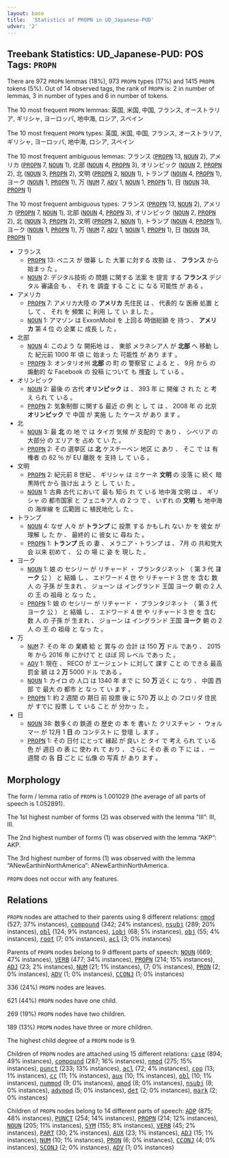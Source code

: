 ```yaml
---
layout: base
title:  'Statistics of PROPN in UD_Japanese-PUD'
udver: '2'
---
```


## Treebank Statistics: UD_Japanese-PUD: POS Tags: `PROPN`

There are 972 `PROPN` lemmas (18%), 973 `PROPN` types (17%) and 1415 `PROPN` tokens (5%).
Out of 14 observed tags, the rank of `PROPN` is: 2 in number of lemmas, 3 in number of types and 6 in number of tokens.

The 10 most frequent `PROPN` lemmas: 英国, 米国, 中国, フランス, オーストラリア, ギリシャ, ヨーロッパ, 地中海, ロシア, スペイン

The 10 most frequent `PROPN` types:  英国, 米国, 中国, フランス, オーストラリア, ギリシャ, ヨーロッパ, 地中海, ロシア, スペイン

The 10 most frequent ambiguous lemmas: フランス (<tt><a href="ja_pud-pos-PROPN.html">PROPN</a></tt> 13, <tt><a href="ja_pud-pos-NOUN.html">NOUN</a></tt> 2), アメリカ (<tt><a href="ja_pud-pos-PROPN.html">PROPN</a></tt> 7, <tt><a href="ja_pud-pos-NOUN.html">NOUN</a></tt> 1), 北部 (<tt><a href="ja_pud-pos-NOUN.html">NOUN</a></tt> 4, <tt><a href="ja_pud-pos-PROPN.html">PROPN</a></tt> 3), オリンピック (<tt><a href="ja_pud-pos-NOUN.html">NOUN</a></tt> 2, <tt><a href="ja_pud-pos-PROPN.html">PROPN</a></tt> 2), 北 (<tt><a href="ja_pud-pos-NOUN.html">NOUN</a></tt> 3, <tt><a href="ja_pud-pos-PROPN.html">PROPN</a></tt> 2), 文明 (<tt><a href="ja_pud-pos-PROPN.html">PROPN</a></tt> 2, <tt><a href="ja_pud-pos-NOUN.html">NOUN</a></tt> 1), トランプ (<tt><a href="ja_pud-pos-NOUN.html">NOUN</a></tt> 4, <tt><a href="ja_pud-pos-PROPN.html">PROPN</a></tt> 1), ヨーク (<tt><a href="ja_pud-pos-NOUN.html">NOUN</a></tt> 1, <tt><a href="ja_pud-pos-PROPN.html">PROPN</a></tt> 1), 万 (<tt><a href="ja_pud-pos-NUM.html">NUM</a></tt> 7, <tt><a href="ja_pud-pos-ADV.html">ADV</a></tt> 1, <tt><a href="ja_pud-pos-NOUN.html">NOUN</a></tt> 1, <tt><a href="ja_pud-pos-PROPN.html">PROPN</a></tt> 1), 日 (<tt><a href="ja_pud-pos-NOUN.html">NOUN</a></tt> 38, <tt><a href="ja_pud-pos-PROPN.html">PROPN</a></tt> 1)

The 10 most frequent ambiguous types:  フランス (<tt><a href="ja_pud-pos-PROPN.html">PROPN</a></tt> 13, <tt><a href="ja_pud-pos-NOUN.html">NOUN</a></tt> 2), アメリカ (<tt><a href="ja_pud-pos-PROPN.html">PROPN</a></tt> 7, <tt><a href="ja_pud-pos-NOUN.html">NOUN</a></tt> 1), 北部 (<tt><a href="ja_pud-pos-NOUN.html">NOUN</a></tt> 4, <tt><a href="ja_pud-pos-PROPN.html">PROPN</a></tt> 3), オリンピック (<tt><a href="ja_pud-pos-NOUN.html">NOUN</a></tt> 2, <tt><a href="ja_pud-pos-PROPN.html">PROPN</a></tt> 2), 北 (<tt><a href="ja_pud-pos-NOUN.html">NOUN</a></tt> 3, <tt><a href="ja_pud-pos-PROPN.html">PROPN</a></tt> 2), 文明 (<tt><a href="ja_pud-pos-PROPN.html">PROPN</a></tt> 2, <tt><a href="ja_pud-pos-NOUN.html">NOUN</a></tt> 1), トランプ (<tt><a href="ja_pud-pos-NOUN.html">NOUN</a></tt> 4, <tt><a href="ja_pud-pos-PROPN.html">PROPN</a></tt> 1), ヨーク (<tt><a href="ja_pud-pos-NOUN.html">NOUN</a></tt> 1, <tt><a href="ja_pud-pos-PROPN.html">PROPN</a></tt> 1), 万 (<tt><a href="ja_pud-pos-NUM.html">NUM</a></tt> 7, <tt><a href="ja_pud-pos-ADV.html">ADV</a></tt> 1, <tt><a href="ja_pud-pos-NOUN.html">NOUN</a></tt> 1, <tt><a href="ja_pud-pos-PROPN.html">PROPN</a></tt> 1), 日 (<tt><a href="ja_pud-pos-NOUN.html">NOUN</a></tt> 38, <tt><a href="ja_pud-pos-PROPN.html">PROPN</a></tt> 1)


* フランス
  * <tt><a href="ja_pud-pos-PROPN.html">PROPN</a></tt> 13: ベニス が 徴募 し た 大軍 に対する 攻勢 は 、 <b>フランス</b> から 始まっ た 。
  * <tt><a href="ja_pud-pos-NOUN.html">NOUN</a></tt> 2: デジタル技術 の 問題 に関する 法案 を 提言 する <b>フランス</b> デジタル 審議会 も 、 それ を 調査 する こと に なる 可能性 が ある 。
* アメリカ
  * <tt><a href="ja_pud-pos-PROPN.html">PROPN</a></tt> 7: アメリカ大陸 の <b>アメリカ</b> 先住民 は 、 代表的 な 医療 処置 と し て 、 それ を 頻繁 に 利用 し て い まし た 。
  * <tt><a href="ja_pud-pos-NOUN.html">NOUN</a></tt> 1: アマゾン は ExxonMobil を 上回る 時価総額 を 持つ 、 <b>アメリカ</b> 第 4 位 の 企業 に 成長 し た 。
* 北部
  * <tt><a href="ja_pud-pos-NOUN.html">NOUN</a></tt> 4: このよう な 開拓地 は 、 東部 メラネシア人 が <b>北部</b> へ 移動 し た 紀元前 1000 年 頃 に 始まっ た 可能性 が あり ます 。
  * <tt><a href="ja_pud-pos-PROPN.html">PROPN</a></tt> 3: オンタリオ州 <b>北部</b> の 町 の 警察官 に よる と 、 9月 から の 煽動的 な Facebook の 投稿 について も 捜査 し て いる 。
* オリンピック
  * <tt><a href="ja_pud-pos-NOUN.html">NOUN</a></tt> 2: 最後 の 古代 <b>オリンピック</b> は 、 393 年 に 開催 さ れ た と 考え られ て いる 。
  * <tt><a href="ja_pud-pos-PROPN.html">PROPN</a></tt> 2: 気象制御 に関する 最近 の 例 と し て は 、 2008 年 の 北京 <b>オリンピック</b> で 中国 が 実施 し た ケース が あり ます 。
* 北
  * <tt><a href="ja_pud-pos-NOUN.html">NOUN</a></tt> 3: 最 <b>北</b> の 地 で は タイガ 気候 が 支配的 で あり 、 シベリア の 大部分 の エリア を 占め て い た 。
  * <tt><a href="ja_pud-pos-PROPN.html">PROPN</a></tt> 2: その 選挙区 は <b>北</b> ケスチーベン 地区 に あり 、 そこ で は 有権者 の 62 ％ が EU 離脱 を 支持 し て いる 。
* 文明
  * <tt><a href="ja_pud-pos-PROPN.html">PROPN</a></tt> 2: 紀元前 8 世紀 、 ギリシャ は ミケーネ <b>文明</b> の 没落 に 続く 暗黒時代 から 抜け出 よう と し て い た 。
  * <tt><a href="ja_pud-pos-NOUN.html">NOUN</a></tt> 1: 古典 古代 において 最も 知ら れ て いる 地中海 文明 は 、 ギリシャ の 都市国家 と フェニキア人 の 2 つ で 、 いずれ の <b>文明</b> も 地中海 の 海岸線 を 広範囲 に 植民地化 し た 。
* トランプ
  * <tt><a href="ja_pud-pos-NOUN.html">NOUN</a></tt> 4: なぜ 人々 が <b>トランプ</b> に 投票 する かもしれ ない か を 彼女 が 理解 し た か 、 最終的 に 彼女 に 尋ね た 。
  * <tt><a href="ja_pud-pos-PROPN.html">PROPN</a></tt> 1: <b>トランプ</b> 氏 の 妻 、 メラニア・トランプ は 、 7月 の 共和党大会 以来 初めて 、 公 の 場 に 姿 を 現し た 。
* ヨーク
  * <tt><a href="ja_pud-pos-NOUN.html">NOUN</a></tt> 1: 娘 の セシリー が リチャード ・ プランタジネット （ 第 3 代 <b>ヨーク</b> 公 ） と 結婚 し 、 エドワード 4 世 や リチャード 3 世 を 含む 数 人 の 子孫 が 生まれ 、 ジョーン は イングランド 王国 ヨーク 朝 の 2 人 の 王 の 祖母 と なっ た 。
  * <tt><a href="ja_pud-pos-PROPN.html">PROPN</a></tt> 1: 娘 の セシリー が リチャード ・ プランタジネット （ 第 3 代 ヨーク 公 ） と 結婚 し 、 エドワード 4 世 や リチャード 3 世 を 含む 数 人 の 子孫 が 生まれ 、 ジョーン は イングランド 王国 <b>ヨーク</b> 朝 の 2 人 の 王 の 祖母 と なっ た 。
* 万
  * <tt><a href="ja_pud-pos-NUM.html">NUM</a></tt> 7: その 年 の 業績 給 と 賞与 の 合計 は 150 <b>万</b> ドル であり 、 2015 年 から 2016 年 にかけて と ほぼ 同 レベル であっ た 。
  * <tt><a href="ja_pud-pos-ADV.html">ADV</a></tt> 1: 現在 、 RECO が エージェント に対して 課す こと の できる 最高 罰金 額 は 2 <b>万</b> 5000 ドル である 。
  * <tt><a href="ja_pud-pos-NOUN.html">NOUN</a></tt> 1: カイロ の 人口 は 1340 年 まで に 50 <b>万</b> 近く に なり 、 中国 西部 で 最大 の 都市 と なっ て い ます 。
  * <tt><a href="ja_pud-pos-PROPN.html">PROPN</a></tt> 1: 約 2 週間 の 期日 前 投票 後 に 570 <b>万</b> 以上 の フロリダ 住民 が すでに 投票 し て いる こと が 分かっ た 。
* 日
  * <tt><a href="ja_pud-pos-NOUN.html">NOUN</a></tt> 38: 数多くの 鉄道 の 歴史 の 本 を 書い た クリスチャン ・ ウォルマー が 12月 1 <b>日</b> の コンテスト に 登壇 し ます 。
  * <tt><a href="ja_pud-pos-PROPN.html">PROPN</a></tt> 1: その 日付 にとって 縁起 が 良い と タイ で 考え られ て いる 色 が 週日 の 表 に 使わ れ て おり 、 さらに その 表 の 下 に は 、 一 週間 の 各 <b>日</b> ごと に 仏像 の 写真 が あり ます 。

## Morphology

The form / lemma ratio of `PROPN` is 1.001029 (the average of all parts of speech is 1.052891).

The 1st highest number of forms (2) was observed with the lemma “III”: III, Ⅲ.

The 2nd highest number of forms (1) was observed with the lemma “AKP”: AKP.

The 3rd highest number of forms (1) was observed with the lemma “ANewEarthinNorthAmerica”: ANewEarthinNorthAmerica.

`PROPN` does not occur with any features.


## Relations

`PROPN` nodes are attached to their parents using 8 different relations: <tt><a href="ja_pud-dep-nmod.html">nmod</a></tt> (527; 37% instances), <tt><a href="ja_pud-dep-compound.html">compound</a></tt> (342; 24% instances), <tt><a href="ja_pud-dep-nsubj.html">nsubj</a></tt> (289; 20% instances), <tt><a href="ja_pud-dep-obl.html">obl</a></tt> (124; 9% instances), <tt><a href="ja_pud-dep-iobj.html">iobj</a></tt> (68; 5% instances), <tt><a href="ja_pud-dep-obj.html">obj</a></tt> (55; 4% instances), <tt><a href="ja_pud-dep-root.html">root</a></tt> (7; 0% instances), <tt><a href="ja_pud-dep-acl.html">acl</a></tt> (3; 0% instances)

Parents of `PROPN` nodes belong to 9 different parts of speech: <tt><a href="ja_pud-pos-NOUN.html">NOUN</a></tt> (669; 47% instances), <tt><a href="ja_pud-pos-VERB.html">VERB</a></tt> (477; 34% instances), <tt><a href="ja_pud-pos-PROPN.html">PROPN</a></tt> (214; 15% instances), <tt><a href="ja_pud-pos-ADJ.html">ADJ</a></tt> (23; 2% instances), <tt><a href="ja_pud-pos-NUM.html">NUM</a></tt> (21; 1% instances),  (7; 0% instances), <tt><a href="ja_pud-pos-PRON.html">PRON</a></tt> (2; 0% instances), <tt><a href="ja_pud-pos-ADV.html">ADV</a></tt> (1; 0% instances), <tt><a href="ja_pud-pos-CCONJ.html">CCONJ</a></tt> (1; 0% instances)

336 (24%) `PROPN` nodes are leaves.

621 (44%) `PROPN` nodes have one child.

269 (19%) `PROPN` nodes have two children.

189 (13%) `PROPN` nodes have three or more children.

The highest child degree of a `PROPN` node is 9.

Children of `PROPN` nodes are attached using 15 different relations: <tt><a href="ja_pud-dep-case.html">case</a></tt> (894; 49% instances), <tt><a href="ja_pud-dep-compound.html">compound</a></tt> (287; 16% instances), <tt><a href="ja_pud-dep-nmod.html">nmod</a></tt> (275; 15% instances), <tt><a href="ja_pud-dep-punct.html">punct</a></tt> (233; 13% instances), <tt><a href="ja_pud-dep-acl.html">acl</a></tt> (72; 4% instances), <tt><a href="ja_pud-dep-cop.html">cop</a></tt> (13; 1% instances), <tt><a href="ja_pud-dep-cc.html">cc</a></tt> (11; 1% instances), <tt><a href="ja_pud-dep-aux.html">aux</a></tt> (10; 1% instances), <tt><a href="ja_pud-dep-obl.html">obl</a></tt> (10; 1% instances), <tt><a href="ja_pud-dep-nummod.html">nummod</a></tt> (9; 0% instances), <tt><a href="ja_pud-dep-amod.html">amod</a></tt> (8; 0% instances), <tt><a href="ja_pud-dep-nsubj.html">nsubj</a></tt> (8; 0% instances), <tt><a href="ja_pud-dep-advmod.html">advmod</a></tt> (5; 0% instances), <tt><a href="ja_pud-dep-det.html">det</a></tt> (2; 0% instances), <tt><a href="ja_pud-dep-mark.html">mark</a></tt> (2; 0% instances)

Children of `PROPN` nodes belong to 14 different parts of speech: <tt><a href="ja_pud-pos-ADP.html">ADP</a></tt> (875; 48% instances), <tt><a href="ja_pud-pos-PUNCT.html">PUNCT</a></tt> (254; 14% instances), <tt><a href="ja_pud-pos-PROPN.html">PROPN</a></tt> (214; 12% instances), <tt><a href="ja_pud-pos-NOUN.html">NOUN</a></tt> (205; 11% instances), <tt><a href="ja_pud-pos-SYM.html">SYM</a></tt> (155; 8% instances), <tt><a href="ja_pud-pos-VERB.html">VERB</a></tt> (45; 2% instances), <tt><a href="ja_pud-pos-PART.html">PART</a></tt> (30; 2% instances), <tt><a href="ja_pud-pos-AUX.html">AUX</a></tt> (23; 1% instances), <tt><a href="ja_pud-pos-ADJ.html">ADJ</a></tt> (15; 1% instances), <tt><a href="ja_pud-pos-NUM.html">NUM</a></tt> (10; 1% instances), <tt><a href="ja_pud-pos-PRON.html">PRON</a></tt> (6; 0% instances), <tt><a href="ja_pud-pos-CCONJ.html">CCONJ</a></tt> (4; 0% instances), <tt><a href="ja_pud-pos-SCONJ.html">SCONJ</a></tt> (2; 0% instances), <tt><a href="ja_pud-pos-ADV.html">ADV</a></tt> (1; 0% instances)

